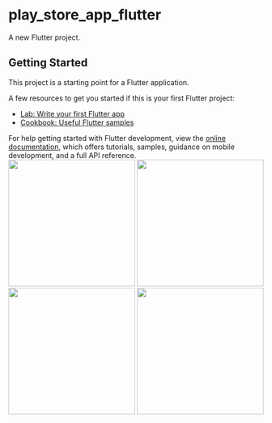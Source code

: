 # play_store_app_flutter

A new Flutter project.

## Getting Started

This project is a starting point for a Flutter application.

A few resources to get you started if this is your first Flutter project:

- [Lab: Write your first Flutter app](https://docs.flutter.dev/get-started/codelab)
- [Cookbook: Useful Flutter samples](https://docs.flutter.dev/cookbook)

For help getting started with Flutter development, view the
[online documentation](https://docs.flutter.dev/), which offers tutorials,
samples, guidance on mobile development, and a full API reference.
<img src="https://user-images.githubusercontent.com/115910370/220370058-638215f8-833d-4c3b-a25b-b6796fc75d06.png
" width="250px">
<img src="https://user-images.githubusercontent.com/115910370/220370087-b1e17699-1a11-4b30-87c9-22883307559c.png
" width="250px">
<img src="https://user-images.githubusercontent.com/115910370/220370339-5df997c3-4fc6-499f-b0e7-08c3d734bdaf.png
" width="250px">
<img src="https://user-images.githubusercontent.com/115910370/220370543-bff23f7b-541a-4716-b26a-39a142104296.png
" width="250px">
